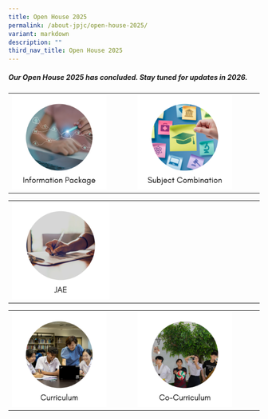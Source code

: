 ```yaml
---
title: Open House 2025
permalink: /about-jpjc/open-house-2025/
variant: markdown
description: ""
third_nav_title: Open House 2025
---
```

<div align="justify">

<p></p><h5><b>Our Open House 2025 has concluded. Stay tuned for updates in 2026.</b></h5><h5><p></p>
	
<table>
      <tbody><tr>
        <td>
          <a href="https://drive.google.com/file/d/1au4Gb7UzShlMqFYXpZqRCXGLiTtCfW4z/view"><img style="width:80%" src="/images/Open%20House%202025/Information_Package.png">
</a>
        </td>
        <td>
       <a href="https://www.jpjc.moe.edu.sg/about/subject-combination/"><img style="width:80%" src="/images/Open%20House%202025/Subject_Combination.png">
</a>
        </td>
 </tr>
</tbody></table>


<table>
      <tbody><tr>
        <td>
<a href="https://www.jpjc.moe.edu.sg/about-jpjc/admission-matters/jae2025/"><img style="width:40%" src="/images/Open%20House%202025/JAE.png"></a>	
        </td>
      
 </tr>
</tbody></table>


<table>
      <tbody><tr>
        <td>
         <a href="https://www.jpjc.moe.edu.sg/jpjc-experience/curriculum/"><img style="width:80%" src="/images/Open%20House%202025/CurriculumClub.png">
</a>
        </td>
        <td>
      <a href="https://www.jpjc.moe.edu.sg/jpjc-experience/co-curriculum/"><img style="width:80%" src="/images/Open%20House%202025/Co_Curriculum.png">
</a>
        </td>
 </tr>
</tbody></table>




<div hidden="">	
<div class="row">	
<div class="column">	
<a href="https://drive.google.com/file/d/1au4Gb7UzShlMqFYXpZqRCXGLiTtCfW4z/view"><img style="width:100%" src="/images/Open%20House%202025/Information_Package.png">
</a>
<a href="https://www.jpjc.moe.edu.sg/jpjc-experience/curriculum/"><img style="width:100%" src="/images/Open%20House%202025/CurriculumClub.png">
</a></div>
<div class="column">	
<a href="https://www.jpjc.moe.edu.sg/about/subject-combination/"><img style="width:100%" src="/images/Open%20House%202025/Subject_Combination.png">
</a>
<a href="https://www.jpjc.moe.edu.sg/jpjc-experience/co-curriculum/"><img style="width:100%" src="/images/Open%20House%202025/Co_Curriculum.png">
</a></div>
<div class="column">	
<a href="https://www.jpjc.moe.edu.sg/about-jpjc/admission-matters/jae2025/"><img style="width:100%" src="/images/Open%20House%202025/JAE.png"></a>	
</div></div></div></h5></div>